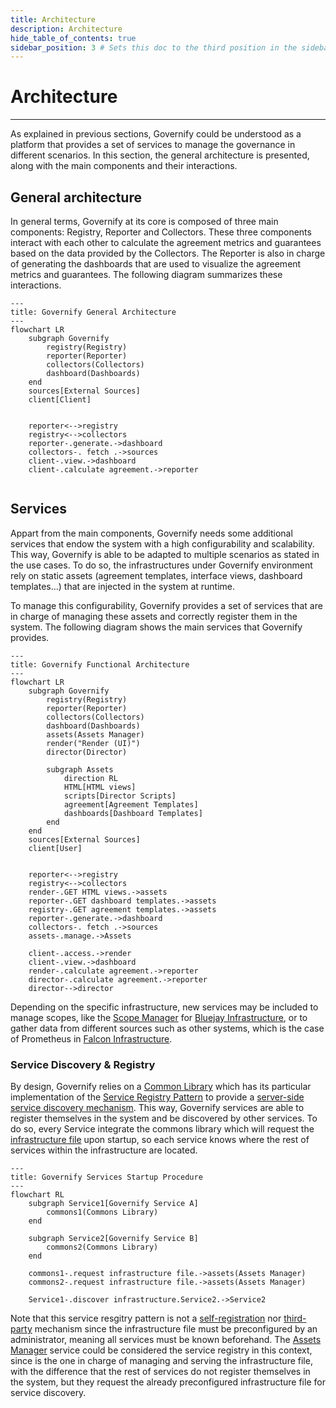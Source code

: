 ```yaml
---
title: Architecture
description: Architecture
hide_table_of_contents: true
sidebar_position: 3 # Sets this doc to the third position in the sidebar
---
```


# Architecture

---

As explained in previous sections, Governify could be understood as a platform that provides a set of services to manage the governance in different scenarios. In this section, the general architecture is presented, along with the main components and their interactions.

## General architecture

In general terms, Governify at its core is composed of three main components: Registry, Reporter and Collectors. These three components interact with each other to calculate the agreement metrics and guarantees based on the data provided by the Collectors. The Reporter is also in charge of generating the dashboards that are used to visualize the agreement metrics and guarantees. The following diagram summarizes these interactions.

```mermaid
---
title: Governify General Architecture
---
flowchart LR
    subgraph Governify
        registry(Registry)
        reporter(Reporter)
        collectors(Collectors)
        dashboard(Dashboards)
    end
    sources[External Sources]
    client[Client]


    reporter<-->registry
    registry<-->collectors
    reporter-.generate.->dashboard
    collectors-. fetch .->sources
    client-.view.->dashboard
    client-.calculate agreement.->reporter
    
```

## Services

Appart from the main components, Governify needs some additional services that endow the system with a high configurability and scalability. This way, Governify is able to be adapted to multiple scenarios as stated in the use cases. To do so, the infrastructures under Governify environment rely on static assets (agreement templates, interface views, dashboard templates...) that are injected in the system at runtime. 

To manage this configurability, Governify provides a set of services that are in charge of managing these assets and correctly register them in the system. The following diagram shows the main services that Governify provides.

```mermaid
---
title: Governify Functional Architecture
---
flowchart LR
    subgraph Governify
        registry(Registry)
        reporter(Reporter)
        collectors(Collectors)
        dashboard(Dashboards)
        assets(Assets Manager)
        render("Render (UI)")
        director(Director)

        subgraph Assets
            direction RL
            HTML[HTML views]
            scripts[Director Scripts]
            agreement[Agreement Templates]
            dashboards[Dashboard Templates]
        end
    end
    sources[External Sources]
    client[User]


    reporter<-->registry
    registry<-->collectors
    render-.GET HTML views.->assets
    reporter-.GET dashboard templates.->assets
    registry-.GET agreement templates.->assets
    reporter-.generate.->dashboard
    collectors-. fetch .->sources
    assets-.manage.->Assets

    client-.access.->render
    client-.view.->dashboard
    render-.calculate agreement.->reporter
    director-.calculate agreement.->reporter
    director-->director
```

Depending on the specific infrastructure, new services may be included to manage scopes, like the [Scope Manager](/development/services/scopes-manager.md) for [Bluejay Infrastructure](https://docs.bluejay.governify.io), or to gather data from different sources such as other systems, which is the case of Prometheus in [Falcon Infrastructure](https://docs.falcon.governify.io).

### Service Discovery & Registry

By design, Governify relies on a [Common Library](/development/tooling/commons-library.md) which has its particular implementation of the [Service Registry Pattern](https://microservices.io/patterns/service-registry.html) to provide a [server-side service discovery mechanism](https://microservices.io/patterns/server-side-discovery.html). This way, Governify services are able to register themselves in the system and be discovered by other services. To do so, every Service integrate the commons library which will request the [infrastructure file](http://localhost:3000/development/services/assets-manager#infrastructureyaml) upon startup, so each service knows where the rest of services within the infrastructure are located.

```mermaid
---
title: Governify Services Startup Procedure
---
flowchart RL
    subgraph Service1[Governify Service A]
        commons1(Commons Library)
    end

    subgraph Service2[Governify Service B]
        commons2(Commons Library)
    end

    commons1-.request infrastructure file.->assets(Assets Manager)
    commons2-.request infrastructure file.->assets(Assets Manager)

    Service1-.discover infrastructure.Service2.->Service2
```

Note that this service resgitry pattern is not a [self-registration](https://microservices.io/patterns/self-registration.html) nor [third-party](https://microservices.io/patterns/3rd-party-registration.html) mechanism since the infrastructure file must be preconfigured by an administrator, meaning all services must be known beforehand. The [Assets Manager](/development/services/assets-manager.md) service could be considered the service registry in this context, since is the one in charge of managing and serving the infrastructure file, with the difference that the rest of services do not register themselves in the system, but they request the already preconfigured infrastructure file for service discovery.